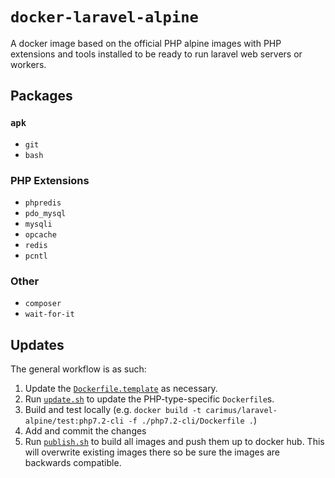 # `docker-laravel-alpine`

A docker image based on the official PHP alpine images with PHP extensions
and tools installed to be ready to run laravel web servers or workers.

## Packages

### `apk`

 - `git`
 - `bash`

### PHP Extensions

 - `phpredis`
 - `pdo_mysql`
 - `mysqli`
 - `opcache`
 - `redis`
 - `pcntl`

### Other

 - `composer`
 - `wait-for-it`

## Updates

The general workflow is as such:

 1. Update the [`Dockerfile.template`](./Dockerfile.template) as necessary.
 2. Run [`update.sh`](./update.sh) to update the PHP-type-specific `Dockerfile`s.
 3. Build and test locally (e.g. `docker build -t carimus/laravel-alpine/test:php7.2-cli -f ./php7.2-cli/Dockerfile .`)
 4. Add and commit the changes
 5. Run [`publish.sh`](./publish.sh) to build all images and push them up to docker hub. This will
    overwrite existing images there so be sure the images are backwards compatible.
